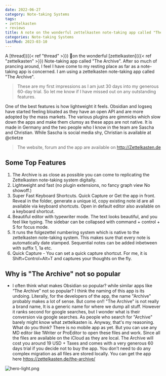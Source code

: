 ```yaml
---
date: 2022-06-27
category: Note-taking Systems
tags:
- zettelkasten
- reviews
title: A note on the wonderful zettelkasten note-taking app called "The Archive"
categories: Note-taking Systems
lastMod: 2023-03-10
---
```



A [thread]({{< ref "thread" >}}) 🧵on the wonderful [zettelkasten]({{< ref "zettelkasten" >}}) Note-taking app called "The Archive".
After so much of prancing around, I feel I have come to my resting place as far as a note-taking app is concerned. I am using a zettelkasten note-taking app called "The Archive".

> These are my first impressions as I am just 30 days into my generous 60-day trial. So let me know if I have missed out on any outstanding features.

One of the best features is how lightweight it feels. Obsidian and logseq have started feeling bloated as they have an open API and are more adopted by the mass markets. The various plugins are gimmicks which slow down the apps and make them clumsy as these apps are not native.
It is made in Germany and the two people who I know in the team are Sascha and Christian. While Sascha is social media shy, Christian is available at @ctietze

> The website, forum and the app are available on http://Zettelkasten.de



## Some Top Features
1. The Archive is as close as possible you can come to replicating the Zettelkasten note-taking system digitally.
2. Lightweight and fast (no plugin extensions, no fancy graph view No showoff.)
3. Super Fast Keyboard Shortcuts. Quick Capture or Get the app in front. Reveal in the folder, generate a unique id, copy existing note id are all available via keyboard shortcuts. Open in default editor also available on a keyboard shortcut.
4. Beautiful editor with typewriter mode. The text looks beautiful, and you feel like typing. The sidebar can be collapsed with command + control + S for focus mode.
5. It runs the folgezettel numbering system which is native to the zettelkasten note-taking system. This makes sure that every note is automatically date stamped. Sequential notes can be added inbetween with suffix 1, 1a etc.
6. Quick Capture - You can set a quick capture shortcut. For me, it is Shift+Control+Alt+T and captures your thoughts on the fly.

## Why is "The Archive" not so popular

  + I often think what makes Obsidian so popular? while similar apps like “The Archive” not so popular?
I think the naming of this app is its undoing. Literally, for the developers of the app, the name "Archive" probably makes a lot of sense.
But come on!! "The Archive" is not really a brand name, It is a generic name for where we dump all stuff.
However it ranks second for google searches, but I wonder what is their conversion via google searches. As people who search for "Archive" barely might know what zettelkasten is. Anyway, that's my reasoning. What do you think?
There is no mobile app as yet. But you can use any MD editor like 1Writer or ProEditor to open these files and work. Since all the files are available on the iCloud as they are local.
The Archive will cost you around 19 USD + Taxes and comes with a very generous 60 days trial if you decide not to buy the app. You don’t need to do any complex migration as all files are stored locally. You can get the app here https://zettelkasten.de/the-archive/

![hero-light.png](/assets/hero-light_1657954740962_0.png)
